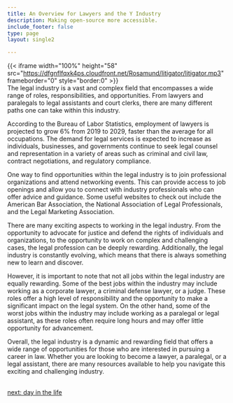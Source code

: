 ```yaml
---
title: An Overview for Lawyers and the Y Industry
description: Making open-source more accessible.
include_footer: false
type: page
layout: single2

---
```


{{< iframe width="100%" height="58" src="https://dfgnflfqxk4ps.cloudfront.net/Rosamund/litigator/litigator.mp3" frameborder="0" style="border:0" >}}<br>
The legal industry is a vast and complex field that encompasses a wide range of roles, responsibilities, and opportunities. From lawyers and paralegals to legal assistants and court clerks, there are many different paths one can take within this industry.

According to the Bureau of Labor Statistics, employment of lawyers is projected to grow 6% from 2019 to 2029, faster than the average for all occupations. The demand for legal services is expected to increase as individuals, businesses, and governments continue to seek legal counsel and representation in a variety of areas such as criminal and civil law, contract negotiations, and regulatory compliance.

One way to find opportunities within the legal industry is to join professional organizations and attend networking events. This can provide access to job openings and allow you to connect with industry professionals who can offer advice and guidance. Some useful websites to check out include the American Bar Association, the National Association of Legal Professionals, and the Legal Marketing Association.

There are many exciting aspects to working in the legal industry. From the opportunity to advocate for justice and defend the rights of individuals and organizations, to the opportunity to work on complex and challenging cases, the legal profession can be deeply rewarding. Additionally, the legal industry is constantly evolving, which means that there is always something new to learn and discover.

However, it is important to note that not all jobs within the legal industry are equally rewarding. Some of the best jobs within the industry may include working as a corporate lawyer, a criminal defense lawyer, or a judge. These roles offer a high level of responsibility and the opportunity to make a significant impact on the legal system. On the other hand, some of the worst jobs within the industry may include working as a paralegal or legal assistant, as these roles often require long hours and may offer little opportunity for advancement.

Overall, the legal industry is a dynamic and rewarding field that offers a wide range of opportunities for those who are interested in pursuing a career in law. Whether you are looking to become a lawyer, a paralegal, or a legal assistant, there are many resources available to help you navigate this exciting and challenging industry.

<br>
<a href="https://workdojos.com/litigator/day-in-the-life">next: day in the life</a>
</p>